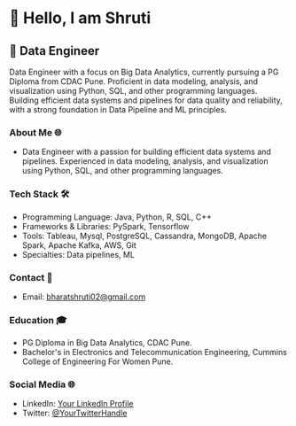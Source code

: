 # 👋 Hello, I am Shruti

## 🚀 Data Engineer

Data Engineer with a focus on Big Data Analytics, currently pursuing a PG Diploma from CDAC Pune. Proficient in data modeling, analysis, and visualization using Python, SQL, and other programming languages. Building efficient data systems and pipelines for data quality and reliability, with a strong foundation in Data Pipeline and ML principles.

### About Me 🌐

- Data Engineer with a passion for building efficient data systems and pipelines. Experienced in data modeling, analysis, and visualization using Python, SQL, and other programming languages.

### Tech Stack 🛠️

- Programming Language: Java, Python, R, SQL, C++
- Frameworks & Libraries: PySpark, Tensorflow
- Tools: Tableau, Mysql, PostgreSQL, Cassandra, MongoDB, Apache Spark, Apache Kafka, AWS, Git
- Specialties: Data pipelines, ML

### Contact 📧

- Email: bharatshruti02@gmail.com

### Education 🎓

- PG Diploma in Big Data Analytics, CDAC Pune.
- Bachelor's in Electronics and Telecommunication Engineering, Cummins College of Engineering For Women Pune.

### Social Media 🌐

- LinkedIn: [Your LinkedIn Profile](https://www.linkedin.com/in/shrutibhrarat0105/)
- Twitter: [@YourTwitterHandle](https://twitter.com/ShrutiBharat01)

